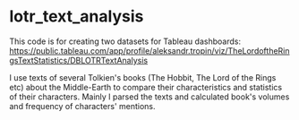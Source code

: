 # lotr_text_analysis

This code is for creating two datasets for Tableau dashboards: https://public.tableau.com/app/profile/aleksandr.tropin/viz/TheLordoftheRingsTextStatistics/DBLOTRTextAnalysis

I use texts of several Tolkien's books (The Hobbit, The Lord of the Rings etc) about the Middle-Earth to compare their characteristics and statistics of their characters. Mainly I parsed the texts and calculated book's volumes and frequency of characters' mentions. 
